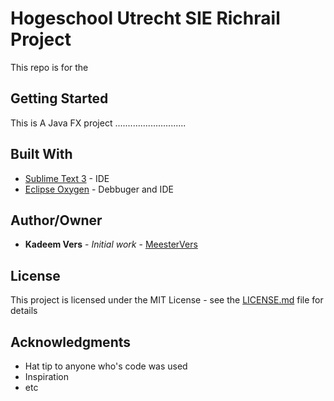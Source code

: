 # Hogeschool Utrecht SIE Richrail Project

This repo is for the 

## Getting Started

This is A Java FX project
............................

## Built With

* [Sublime Text 3](https://www.sublimetext.com/3) - IDE
* [Eclipse Oxygen](https://eclipse.org/oxygen/) - Debbuger and IDE

## Author/Owner

* **Kadeem Vers** - *Initial work* - [MeesterVers](https://github.com/MeesterVers)

## License

This project is licensed under the MIT License - see the [LICENSE.md](LICENSE.md) file for details

## Acknowledgments

* Hat tip to anyone who's code was used
* Inspiration
* etc
